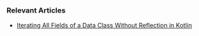 ### Relevant Articles

- [Iterating All Fields of a Data Class Without Reflection in Kotlin](https://www.baeldung.com/kotlin/data-class-get-fields-no-reflection)
